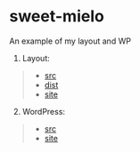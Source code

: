 # sweet-mielo
An example of my layout and WP

1. Layout:
>  * [src](https://github.com/zMarienko/sweet-mielo)
>  * [dist](https://github.com/zMarienko/sweet-mielo/tree/gh-pages)
>  * [site](https://zmarienko.github.io/sweet-mielo/)

2. WordPress:
> * [src](https://github.com/zMarienko/sweet-mielo/tree/wp)
> * [site](http://a97283n9.beget.tech/)

